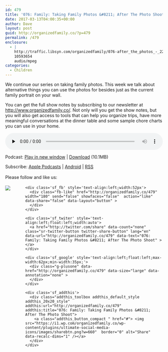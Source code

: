 ```yaml
---
id: 479
title: '076: Family: Taking Family Photos &#8211; After The Photo Shoot'
date: 2017-03-13T04:00:35+00:00
author: Dave
layout: post
guid: http://organizedfamily.co/?p=479
permalink: /479
enclosure:
  - |
    http://traffic.libsyn.com/organizedfamily/076-after_the_photos_-_22017_9.41_PM.mp3
    10593654
    audio/mpeg
categories:
  - Children
---
```

We continue our series on taking family photos. This week we talk about alternative things you can use the photos for besides just as the current family portrait on your wall.

You can get the full show notes by subscribing to our newsletter at <http://www.organizedfamily.co/>. Not only will you get the show notes, but you will also get access to tools that can help you organize trips, have more meaningful conversations at the dinner table and some sample chore charts you can use in your home.

<div class="powerpress_player" id="powerpress_player_5397">
  <audio class="wp-audio-shortcode" id="audio-479-77" preload="none" style="width: 100%;" controls="controls"><source type="audio/mpeg" src="http://traffic.libsyn.com/organizedfamily/076-after_the_photos_-_22017_9.41_PM.mp3?_=77" /><a href="http://traffic.libsyn.com/organizedfamily/076-after_the_photos_-_22017_9.41_PM.mp3">http://traffic.libsyn.com/organizedfamily/076-after_the_photos_-_22017_9.41_PM.mp3</a></audio>
</div>

<p class="powerpress_links powerpress_links_mp3">
  Podcast: <a href="http://traffic.libsyn.com/organizedfamily/076-after_the_photos_-_22017_9.41_PM.mp3" class="powerpress_link_pinw" target="_blank" title="Play in new window" onclick="return powerpress_pinw('http://organizedfamily.co/?powerpress_pinw=479-podcast');" rel="nofollow">Play in new window</a> | <a href="http://traffic.libsyn.com/organizedfamily/076-after_the_photos_-_22017_9.41_PM.mp3" class="powerpress_link_d" title="Download" rel="nofollow" download="076-after_the_photos_-_22017_9.41_PM.mp3">Download</a> (10.1MB)
</p>

<p class="powerpress_links powerpress_subscribe_links">
  Subscribe: <a href="https://itunes.apple.com/us/podcast/organized-family/id1047979605?mt=2&ls=1#episodeGuid=http%3A%2F%2Forganizedfamily.co%2F%3Fp%3D479" class="powerpress_link_subscribe powerpress_link_subscribe_itunes" title="Subscribe on Apple Podcasts" rel="nofollow">Apple Podcasts</a> | <a href="http://subscribeonandroid.com/organizedfamily.co/feed/podcast" class="powerpress_link_subscribe powerpress_link_subscribe_android" title="Subscribe on Android" rel="nofollow">Android</a> | <a href="http://organizedfamily.co/feed/podcast" class="powerpress_link_subscribe powerpress_link_subscribe_rss" title="Subscribe via RSS" rel="nofollow">RSS</a>
</p>

<div class='sfsi_Sicons' style='width: 100%; display: inline-block; vertical-align: middle; text-align:left'>
  <div style='margin:0px 8px 0px 0px; line-height: 24px'>
    <span>Please follow and like us:</span>
  </div>
  
  <div class='sfsi_socialwpr'>
    <div class='sf_subscrbe' style='text-align:left;float:left;width:64px'>
      <a href="http://www.specificfeeds.com/widget/emailsubscribe/MTc5ODgx/OA==/" target="_blank"><img src="https://i2.wp.com/organizedfamily.co/wp-content/plugins/ultimate-social-media-icons/images/follow_subscribe.png?w=660" data-recalc-dims="1" /></a>
    </div>
    
    <div class='sf_fb' style='text-align:left;width:52px'>
      <div class="fb-like" href="http://organizedfamily.co/479" width="180" send="false" showfaces="false"  action="like" data-share="false" data-layout="button" >
      </div>
    </div>
    
    <div class='sf_twiter' style='text-align:left;float:left;width:auto'>
      <a href="http://twitter.com/share" data-count="none" class="sr-twitter-button twitter-share-button" lang="en" data-url="http://organizedfamily.co/479" data-text="076: Family: Taking Family Photos &#8211; After The Photo Shoot" ></a>
    </div>
    
    <div class='sf_google' style='text-align:left;float:left;max-width:62px;min-width:35px;'>
      <div class="g-plusone" data-href="http://organizedfamily.co/479" data-size="large" data-annotation="none" >
      </div>
    </div>
    
    <div class='sf_addthis'>
      <div class="addthis_toolbox addthis_default_style addthis_20x20_style" addthis:url="http://organizedfamily.co/479" addthis:title="076: Family: Taking Family Photos &#8211; After The Photo Shoot">
        <a class="addthis_button_compact " href="#"> <img src="https://i1.wp.com/organizedfamily.co/wp-content/plugins/ultimate-social-media-icons/images/sharebtn.png?w=660"  border="0" alt="Share" data-recalc-dims="1" /></a>
      </div>
    </div>
  </div>
</div>